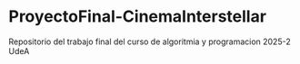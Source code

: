 # ProyectoFinal-CinemaInterstellar
Repositorio del trabajo final del curso de algoritmia y programacion 2025-2 UdeA

